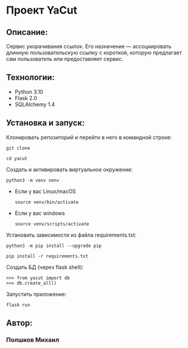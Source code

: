 # Проект YaCut

## Описание:

Сервис укорачивания ссылок. Его назначение — ассоциировать длинную пользовательскую ссылку с короткой, которую предлагает сам пользователь или предоставляет сервис.

## Технологии:

* Python 3.10
* Flask 2.0
* SQLAlchemy 1.4

## Установка и запуск:

Клонировать репозиторий и перейти в него в командной строке:

```
git clone 
```

```
cd yacut
```

Cоздать и активировать виртуальное окружение:

```
python3 -m venv venv
```

* Если у вас Linux/macOS

    ```
    source venv/bin/activate
    ```

* Если у вас windows

    ```
    source venv/scripts/activate
    ```

Установить зависимости из файла requirements.txt:

```
python3 -m pip install --upgrade pip
```

```
pip install -r requirements.txt
```

Создать БД (через flask shell):

```
>>> from yacut import db
>>> db.create_all()
```

Запустить приложение:

```
flask run
```

## Автор:

### Полшков Михаил